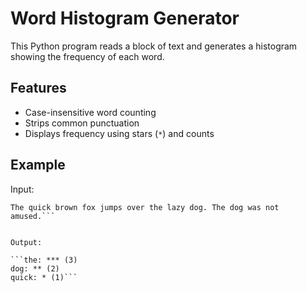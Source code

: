 # Word Histogram Generator

This Python program reads a block of text and generates a histogram showing the frequency of each word.

## Features
- Case-insensitive word counting
- Strips common punctuation
- Displays frequency using stars (`*`) and counts

## Example

Input:

```text
The quick brown fox jumps over the lazy dog. The dog was not amused.```


Output:

```the: *** (3)
dog: ** (2)
quick: * (1)```

